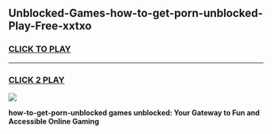 
## Unblocked-Games-how-to-get-porn-unblocked-Play-Free-xxtxo
<h3>
<a href="https://premium76.site?title=how-to-get-porn-unblocked&ref=19M">CLICK TO PLAY</a></h3>
<hr>

<h3>
<a href="https://premium76.site?title=how-to-get-porn-unblocked&ref=19M">CLICK 2 PLAY</a>
  
</h3>

<a href="https://premium76.site?title=how-to-get-porn-unblocked&ref=19M"><img src="https://clearcache.store/games.png"></a>


**how-to-get-porn-unblocked games unblocked: Your Gateway to Fun and Accessible Online Gaming**
